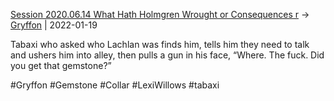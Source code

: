 [Session 2020.06.14 What Hath Holmgren Wrought or Consequences r](TheWik-main/sessions/notes_matteo_brianedit/Session%202020.06.14%20What%20Hath%20Holmgren%20Wrought%20or%20Consequences%20r.md) -> [Gryffon](../people/Gryffon.md) | 2022-01-19


Tabaxi who asked who Lachlan was finds him, tells him they need to talk and ushers him into alley, then pulls a gun in his face, “Where. The fuck. Did you get that gemstone?”

#Gryffon #Gemstone #Collar #LexiWillows #tabaxi 